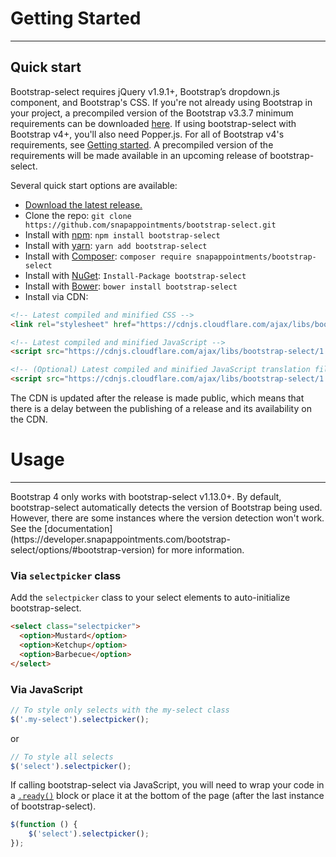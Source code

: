 # Getting Started

---

## Quick start

Bootstrap-select requires jQuery v1.9.1+, Bootstrap’s dropdown.js component, and Bootstrap's CSS. If you're not already using Bootstrap in your project, a precompiled version of the Bootstrap v3.3.7 minimum requirements can be downloaded [here](https://getbootstrap.com/docs/3.3/customize/?id=7830063837006f6fc84f). If using bootstrap-select with Bootstrap v4+, you'll also need Popper.js. For all of Bootstrap v4's requirements, see [Getting started](https://getbootstrap.com/docs/4.1/getting-started/introduction/). A precompiled version of the requirements will be made available in an upcoming release of bootstrap-select.

Several quick start options are available:

- [Download the latest release.](https://github.com/snapappointments/bootstrap-select/archive/v1.13.5.zip)
- Clone the repo: `git clone https://github.com/snapappointments/bootstrap-select.git`
- Install with [npm](https://www.npmjs.com/package/bootstrap-select): `npm install bootstrap-select`
- Install with [yarn](https://yarn.pm/bootstrap-select): `yarn add bootstrap-select`
- Install with [Composer](https://getcomposer.org): `composer require snapappointments/bootstrap-select`
- Install with [NuGet](https://www.nuget.org/packages/bootstrap-select): `Install-Package bootstrap-select`
- Install with [Bower](https://bower.io): `bower install bootstrap-select`
- Install via CDN:

```html
<!-- Latest compiled and minified CSS -->
<link rel="stylesheet" href="https://cdnjs.cloudflare.com/ajax/libs/bootstrap-select/1.13.5/css/bootstrap-select.min.css">

<!-- Latest compiled and minified JavaScript -->
<script src="https://cdnjs.cloudflare.com/ajax/libs/bootstrap-select/1.13.5/js/bootstrap-select.min.js"></script>

<!-- (Optional) Latest compiled and minified JavaScript translation files -->
<script src="https://cdnjs.cloudflare.com/ajax/libs/bootstrap-select/1.13.5/js/i18n/defaults-*.min.js"></script>
```

<div class="bs-docs-example small">
	The CDN is updated after the release is made public, which means that there is a delay between the publishing of a release and its availability on the CDN.
</div>

# Usage

---
<div class="card border-warning">
	<div class="card-body">
		Bootstrap 4 only works with bootstrap-select v1.13.0+. By default, bootstrap-select automatically detects the version of Bootstrap being used. However, there are some instances where the version detection won't work. See the [documentation](https://developer.snapappointments.com/bootstrap-select/options/#bootstrap-version) for more information.
	</div>
</div>

### Via `selectpicker` class
Add the `selectpicker` class to your select elements to auto-initialize bootstrap-select.
```html
<select class="selectpicker">
  <option>Mustard</option>
  <option>Ketchup</option>
  <option>Barbecue</option>
</select>
```

### Via JavaScript
```js
// To style only selects with the my-select class
$('.my-select').selectpicker();
```
or
```js
// To style all selects
$('select').selectpicker();
```

If calling bootstrap-select via JavaScript, you will need to wrap your code in a [`.ready()`](https://api.jquery.com/ready/) block or place it at the bottom of the page (after the last instance of bootstrap-select).

```js
$(function () {
	$('select').selectpicker();
});
```
